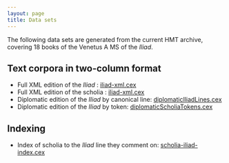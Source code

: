 ```yaml
---
layout: page
title: Data sets
---
```



The following data sets are generated from the current HMT archive, covering 18 books of the Venetus A MS of the *Iliad*.

## Text corpora in two-column format

- Full XML edition of the *Iliad* : [iliad-xml.cex](./iliad-xml.cex)
- Full XML edition of the scholia : [iliad-xml.cex](./scholia-xml.cex)
- Diplomatic edition of the *Iliad* by canonical line:  [diplomaticIliadLines.cex](./diplomaticIliadLines.cex)
- Diplomatic edition of the *Iliad* by token: [diplomaticScholiaTokens.cex](./diplomaticScholiaTokens.cex)


## Indexing

- Index of scholia to the *Iliad* line they comment on:  [scholia-iliad-index.cex](./scholia-iliad-index.cex)
